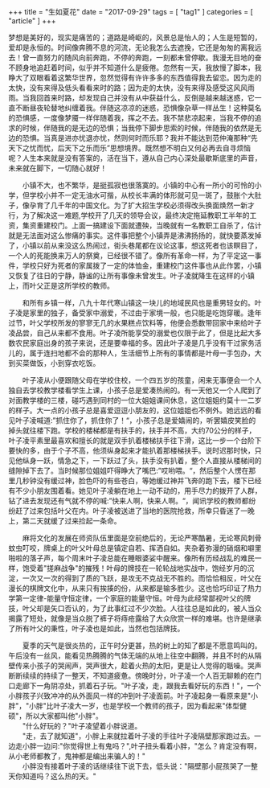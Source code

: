 +++
title = "生如夏花"
date = "2017-09-29"
tags = [ "tag1" ]
categories = [ "article" ]
+++

梦想是美好的，现实是痛苦的；道路是崎岖的，风景总是怡人的；人生是短暂的，爱却是永恒的。时间像奔腾不息的河流，无论我怎么去遮挽，它还是匆匆的离我远去！曾一直努力的随风向前奔跑，不停的奔跑，一刻都未曾停歇。我漫无目地的奋不顾身地追赶着时间，似乎并不知道什么是疲倦。忽然有一天，我放慢了脚本，我睁大了双眼看着这繁华世界，忽然觉得有许许多多的东西值得我去留恋。因为走的太快，没有来得及低头看看来时的路；因为走的太快，没有来得及感受这风风雨雨。当我回首来时路，却发现自己并没有从中获益什么，反倒是越来越迷惑，它一直不断昼夜轮替地纠缠着我。伴随这凉凉的迷惑，恐惧像杂草一样丛生！这种莫名的恐惧感，一度像梦魇一样伴随着我，挥之不去。我不禁悲凉起来，当我不停的追求的时候，伴随我的是无边的恐惧；当我停下脚步思索的时候，伴随我的依然是无边的恐惧。当真是进亦忧退亦忧，然则何时而乐耶？我并不能达到范仲淹那种“先天下之忧而忧，后天下之乐而乐”思想境界。既然想不明白又何必再去自寻烦恼呢？人生本来就是没有答案的，活在当下，遵从自己内心深处最歇斯底里的声音，未来就在脚下，一切随心就好！
<!--more-->
　　小镇不大，也不繁华，是挺孤寂也很落寞的。小镇的中心有一所小的可怜的小学，但学校小并不一定无油水可揩，从校长丰满的体形就可见一斑了，鼓胀个大肚子，像孕育了几千年的中国文化。为了扩大招生学校必须得改头换面焕然一新才行，为了解决这一难题,学校开了几天的领导会议，最终决定拖延教职工半年的工资，集资重建校门。上面一搞建设下面就遭殃，当晚就有一名教职工自杀了，估计就是无法面对这么惨痛的事实。这件事把整个小镇弄是沸沸扬扬的，就快要蒸发掉了，小镇以前从来没这么热闹过，街头巷尾都在议论这事，想这死者也该瞑目了，一个人的死能换来万人的祭奠，已经很不错了。像所有革命一样，为了平定这一事件，学校只好为死者的家属拨了一定的体恤金，重建校门这件事也从此作罢，小镇又恢复了往日的宁静，静谧的让所有事像未曾发生。叶子凌就降生在这样的小镇上，而叶父正是这所学校的教师。     

　　和所有乡镇一样，八九十年代寒山镇这一块儿的地域民风也是重男轻女的。叶子凌是家里的独子，备受家中溺爱，不过由于家境一般，也只能是吃饱穿暖。逢年过节，叶父学校所发的寥寥无几的水果糕点饮料等，他便会悉数带回家中来给叶子凌品尝，自己从来都不食用。叶子凌所能享受的溺爱也仅限于此了，但是比起大多数农民家庭出身的孩子来说，还是要幸福的多。因此叶子凌是几乎没有干过家务活儿的，属于连扫地都不会的那种人，生活细节上所有的事情都是叶母一手包办，大到买菜做饭，小到穿衣吃饭。

　　叶子凌从小便跟随父母在学校住校，一个四五岁的孩童，闲来无事便会一个人独自去学校教学楼看学生上课，小孩子总是爱凑热闹的。有一天他又一个人爬到了对面教学楼的三楼，碰巧遇到同村的一位大姐姐课间休息，这位姐姐约莫十一二岁的样子。大一点的小孩子总是喜爱逗逗小朋友的，这位姐姐也不例外。她远远的看见叶子凌喊道:”抓住你了，抓住你了！“，小孩子总是爱嬉闹的，听罢嬉皮笑脸的掉头就往楼下跑。学校的楼梯都是有扶手的，扶手并不高，大约70公分的样子，叶子凌平素里最喜欢和擅长的就是双手扒着楼梯扶手往下滑，这比一步一个台阶下要快的多，由于个子不高，他须纵身起来才能扒着那楼梯扶手。说时迟那时快，只见他纵身一跃，情急之下，一下跃过了头，扶手没有扒着，整个人直接从楼梯间的缝隙掉下去了。当时候那位姐姐吓得睁大了嘴巴:”哎哟喂。“，然后整个人愣在那里几秒钟没有缓过神，脸色吓的有些苍白，等她缓过神并飞奔的跑下去，楼下已经有不少小朋友围着看。她见叶子凌躺在地上一动不动的，用手尽力的拨开了人群，钻了进去发现还有气就不停的喊:”快来人啊，快来人啊。“，闻讯学校的教师都纷纷赶了过来包括叶父在内。叶子凌被送进了当地的医院抢救，所幸只昏迷了一晚上，第二天就缓了过来捡起一条命。

　　麻将文化的发展在师资队伍里面是空前绝后的，无论严寒酷暑，无论寒风刺骨蚊虫叮咬，牌桌上的叶父叶母总是镇定自若、挥洒自如。夹杂着弥漫的硝烟和噼里啪啦的落子声，每个周末叶子凌总能在睡眼婆娑中醒来。像所有历经战乱的难民一样，饱受着"搓麻战争"的摧残！叶母的牌技在一轮轮战地实战中，饱经岁月的沉淀，一次又一次的得到了质的飞跃，是攻无不克战无不胜的。而恰恰相反，叶父在漫长的棋牌文化中，从来只有挨揍的份，从来都是输多胜少。这也恰巧印证了热力学第一定律-能量守恒定律，一个家庭的能量守恒。叶母为此经常鄙视叶父的牌技，叶父却是矢口否认的，为了此事红过不少次脸。人往往总是如此的，被人当众揭露了短处，就像是当众脱了裤子将痔疮露给了大众欣赏一样的难堪。也许是继承了所有叶父的秉性，叶子凌也是如此，当然也包括牌技。
  
　　夏季的天气是很炎热的，正午时分更甚，热的树上的知了都是不愿意鸣叫的。午后没有一丝风，能看见热腾腾的气体无端的从地上往空中翻腾，并且不时的从隔壁传来小孩子的哭闹声，哭声很大，趁着火热的太阳，更是让人觉得的聒噪。哭声断断续续的持续了一整天，不知道疲惫。傍晚时分，叶子凌一个人百无聊赖的在门口走廊下一角阴凉处，抓着石子玩。"叶子凌，走，跟我去看好玩的东西！"，一个小胖孩子兴致冲冲的从外面风一样的冲到叶子凌面前。叶子凌起身一看原来是"小胖"，"小胖"比叶子凌大一岁，也是学校一个教师的孩子，因为看起来"体型健硕"，所以大家都叫他"小胖"。  
　　"什么好玩的？"叶子凌望着小胖说道。  
　　"走，去了就知道"，小胖上来就拉着叶子凌的手往叶子凌隔壁那家跑过去。一边走小胖一边问:"你觉得世上有鬼吗？",叶子扭头看着小胖，"怎么？肯定没有啊，从小老师都教了，鬼神都是编出来骗人的！"  
　　小胖没有接着叶子凌的话继续往下说下去，低头说："隔壁那小屁孩哭了一整天你知道吗？这么热的天。"
